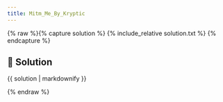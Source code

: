 ```yaml
---
title: Mitm_Me_By_Kryptic
---
```


{% raw %}{% capture solution %}
{% include_relative solution.txt %}
{% endcapture %}

## 📝 Solution

{{ solution | markdownify }}

{% endraw %}
